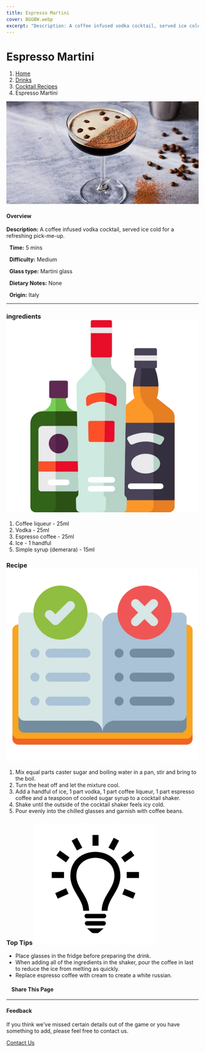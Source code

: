 ```yaml
---
title: Espresso Martini
cover: BGGBW.webp
excerpt: "Description: A coffee infused vodka cocktail, served ice cold for a refreshing pick-me-up."
---
```


# Espresso Martini

1.  [Home](/)
2.  [Drinks](drinks)
3.  [Cocktail Recipes](drinks/cocktailrecipes)
4.  Espresso Martini

![](images/espresso-martini.webp)

#### Overview

**Description:** A coffee infused vodka cocktail, served ice cold for a refreshing pick-me-up.

  **Time:** 5 mins

  **Difficulty:** Medium

  **Glass type:** Martini glass

  **Dietary Notes:** None

  **Origin:** Italy

* * *

### ingredients ![target](images/liquor.webp)

1.  Coffee liqueur - 25ml
2.  Vodka - 25ml
3.  Espresso coffee - 25ml
4.  Ice - 1 handful
5.  Simple syrup (demerara) - 15ml

### Recipe ![target](images/rules.webp)

1.  Mix equal parts caster sugar and boiling water in a pan, stir and bring to the boil.
2.  Turn the heat off and let the mixture cool.
3.  Add a handful of ice, 1 part vodka, 1 part coffee liqueur, 1 part espresso coffee and a teaspoon of cooled sugar syrup to a cocktail shaker.
4.  Shake until the outside of the cocktail shaker feels icy cold.
5.  Pour evenly into the chilled glasses and garnish with coffee beans.

### Top Tips ![target](images/lightbulb.webp)

-   Place glasses in the fridge before preparing the drink.
-   When adding all of the ingredients in the shaker, pour the coffee in last to reduce the ice from melting as quickly.
-   Replace espresso coffee with cream to create a white russian.

####     Share This Page

[](https://www.facebook.com/sharer/sharer.php?u=beergogglegames.co.uk/Drinks/CocktailRecipes/espresso-martini)[](https://www.instagram.com/direct/new/)[](https://twitter.com/intent/tweet?url=beergogglegames.co.uk/Drinks/CocktailRecipes/espresso-martini)

* * *

#### Feedback

If you think we've missed certain details out of the game or you have something to add, please feel free to contact us.

  
  
  
[Contact Us](contact)
